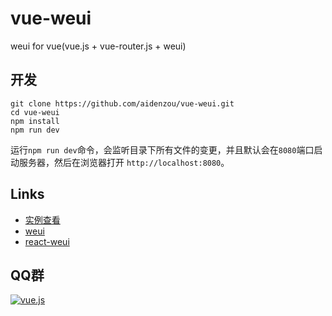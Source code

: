 # vue-weui

weui for vue(vue.js + vue-router.js + weui)

## 开发

```
git clone https://github.com/aidenzou/vue-weui.git
cd vue-weui
npm install
npm run dev
```
运行`npm run dev`命令，会监听目录下所有文件的变更，并且默认会在`8080`端口启动服务器，然后在浏览器打开 `http://localhost:8080`。


## Links

- [实例查看](http://aidenzou.github.io/vue-weui/#!/)
- [weui](http://weui.github.io/weui/)
- [react-weui](https://github.com/n7best/react-weui)

## QQ群

<a target="_blank" href="http://shang.qq.com/wpa/qunwpa?idkey=c735b2b5e7d83d2043584e78d1c9d0475f6064e82701ec01ed28e7aa163946ea"><img border="0" src="http://pub.idqqimg.com/wpa/images/group.png" alt="vue.js" title="vue.js"></a>
